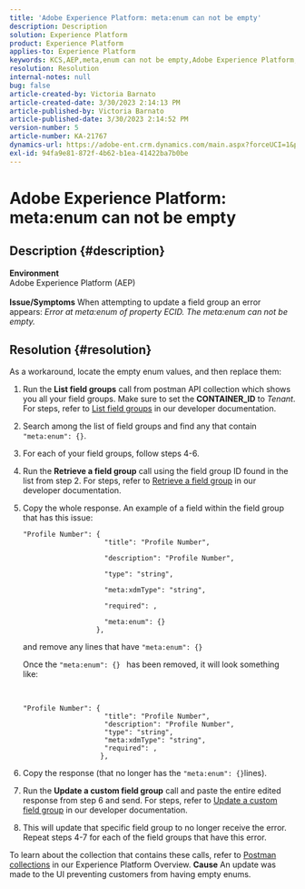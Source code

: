 ```yaml
---
title: 'Adobe Experience Platform: meta:enum can not be empty'
description: Description
solution: Experience Platform
product: Experience Platform
applies-to: Experience Platform
keywords: KCS,AEP,meta,enum can not be empty,Adobe Experience Platform,update field groups,workaround,troubleshooting
resolution: Resolution
internal-notes: null
bug: false
article-created-by: Victoria Barnato
article-created-date: 3/30/2023 2:14:13 PM
article-published-by: Victoria Barnato
article-published-date: 3/30/2023 2:14:52 PM
version-number: 5
article-number: KA-21767
dynamics-url: https://adobe-ent.crm.dynamics.com/main.aspx?forceUCI=1&pagetype=entityrecord&etn=knowledgearticle&id=d7918023-05cf-ed11-b597-6045bd0065b6
exl-id: 94fa9e81-872f-4b62-b1ea-41422ba7b0be
---
```

# Adobe Experience Platform: meta:enum can not be empty

## Description {#description}

<b>Environment</b><br>Adobe Experience Platform (AEP)<br><br><b>Issue/Symptoms</b>
When attempting to update a field group an error appears: *Error at meta:enum of property ECID. The meta:enum can not be empty.*


## Resolution {#resolution}


As a workaround, locate the empty enum values, and then replace them:

1. Run the <b>List field groups</b> call from postman API collection which shows you all your field groups. Make sure to set the <b>CONTAINER_ID</b> to *Tenant*. For steps, refer to [List field groups](https://developer.adobe.com/experience-platform-apis/references/schema-registry/#tag/Field-groups/operation/listFieldGroups) in our developer documentation.
2. Search among the list of field groups and find any that contain `"meta:enum": {}`.
3. For each of your field groups, follow steps 4-6.
4. Run the <b>Retrieve a field group</b> call using the field group ID found in the list from step 2. For steps, refer to [Retrieve a field group](https://developer.adobe.com/experience-platform-apis/references/schema-registry/#tag/Field-groups/operation/retrieveFieldGroup) in our developer documentation.
5. Copy the whole response. An example of a field within the field group that has this issue:

    


    ```clike
    "Profile Number": { 
                        "title": "Profile Number",                                     
                        "description": "Profile Number",                                    
                        "type": "string",                                     
                        "meta:xdmType": "string",                                    
                        "required": ,                                    
                        "meta:enum": {}                               
                      },
    ```



    and remove any lines that have `"meta:enum": {}`

    

    Once the `"meta:enum": {} ` has been removed, it will look something like:

     

    ```clike
    "Profile Number": {
                        "title": "Profile Number",
                        "description": "Profile Number",
                        "type": "string",
                        "meta:xdmType": "string",
                        "required": ,
                       },
    ```
    
6. Copy the response (that no longer has the `"meta:enum": {}`lines).
7. Run the <b>Update a custom field group</b> call and paste the entire edited response from step 6 and send. For steps, refer to [Update a custom field group](https://developer.adobe.com/experience-platform-apis/references/schema-registry/#tag/Field-groups/operation/patchFieldGroup) in our developer documentation.
8. This will update that specific field group to no longer receive the error. Repeat steps 4-7 for each of the field groups that have this error.


To learn about the collection that contains these calls, refer to [Postman collections](https://experienceleague.adobe.com/docs/experience-platform/landing/platform-apis/postman.html?lang=en#collections) in our Experience Platform Overview.
<b>Cause</b>
An update was made to the UI preventing customers from having empty enums.
